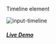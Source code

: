 Timeline element

![input-timeline](https://arodic.github.com/input-timeline/preview.png "input-timeline")

##### [Live Demo](http://arodic.github.com/input-timeline/)